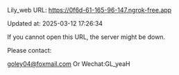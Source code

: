 Lily_web URL: https://0f6d-61-165-96-147.ngrok-free.app

Updated at: 2025-03-12 17:26:34

If you cannot open this URL, the server might be down.

Please contact: 

goley04@foxmail.com Or Wechat:GL_yeaH